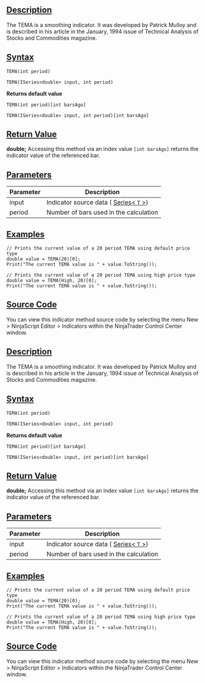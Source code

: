 ## [Description](https://developer.ninjatrader.com/docs/desktop/moving_average_triple_exponential_tema\#description)

The TEMA is a smoothing indicator. It was developed by Patrick Mulloy and is described in his article in the January, 1994 issue of Technical Analysis of Stocks and Commodities magazine.

## [Syntax](https://developer.ninjatrader.com/docs/desktop/moving_average_triple_exponential_tema\#syntax)

`TEMA(int period)`

`TEMA(ISeries<double> input, int period)`

**Returns default value**

`TEMA(int period)[int barsAgo]`

`TEMA(ISeries<double> input, int period)[int barsAgo]`

## [Return Value](https://developer.ninjatrader.com/docs/desktop/moving_average_triple_exponential_tema\#return-value)

**double;** Accessing this method via an index value `[int barsAgo]` returns the indicator value of the referenced bar.

## [Parameters](https://developer.ninjatrader.com/docs/desktop/moving_average_triple_exponential_tema\#parameters)

| Parameter | Description |
| --- | --- |
| input | Indicator source data ( [Series< `T` >](https://developer.ninjatrader.com/docs/desktop/seriest)) |
| period | Number of bars used in the calculation |

## [Examples](https://developer.ninjatrader.com/docs/desktop/moving_average_triple_exponential_tema\#examples)

```jsx-150469391 csharp
// Prints the current value of a 20 period TEMA using default price type
double value = TEMA(20)[0];
Print("The current TEMA value is " + value.ToString());

// Prints the current value of a 20 period TEMA using high price type
double value = TEMA(High, 20)[0];
Print("The current TEMA value is " + value.ToString());

```

## [Source Code](https://developer.ninjatrader.com/docs/desktop/moving_average_triple_exponential_tema\#source-code)

You can view this indicator method source code by selecting the menu New > NinjaScript Editor > Indicators within the NinjaTrader Control Center window.

## [Description](https://developer.ninjatrader.com/docs/desktop/moving_average_triple_exponential_tema\#description)

The TEMA is a smoothing indicator. It was developed by Patrick Mulloy and is described in his article in the January, 1994 issue of Technical Analysis of Stocks and Commodities magazine.

## [Syntax](https://developer.ninjatrader.com/docs/desktop/moving_average_triple_exponential_tema\#syntax)

`TEMA(int period)`

`TEMA(ISeries<double> input, int period)`

**Returns default value**

`TEMA(int period)[int barsAgo]`

`TEMA(ISeries<double> input, int period)[int barsAgo]`

## [Return Value](https://developer.ninjatrader.com/docs/desktop/moving_average_triple_exponential_tema\#return-value)

**double;** Accessing this method via an index value `[int barsAgo]` returns the indicator value of the referenced bar.

## [Parameters](https://developer.ninjatrader.com/docs/desktop/moving_average_triple_exponential_tema\#parameters)

| Parameter | Description |
| --- | --- |
| input | Indicator source data ( [Series< `T` >](https://developer.ninjatrader.com/docs/desktop/seriest)) |
| period | Number of bars used in the calculation |

## [Examples](https://developer.ninjatrader.com/docs/desktop/moving_average_triple_exponential_tema\#examples)

```jsx-150469391 csharp
// Prints the current value of a 20 period TEMA using default price type
double value = TEMA(20)[0];
Print("The current TEMA value is " + value.ToString());

// Prints the current value of a 20 period TEMA using high price type
double value = TEMA(High, 20)[0];
Print("The current TEMA value is " + value.ToString());

```

## [Source Code](https://developer.ninjatrader.com/docs/desktop/moving_average_triple_exponential_tema\#source-code)

You can view this indicator method source code by selecting the menu New > NinjaScript Editor > Indicators within the NinjaTrader Control Center window.